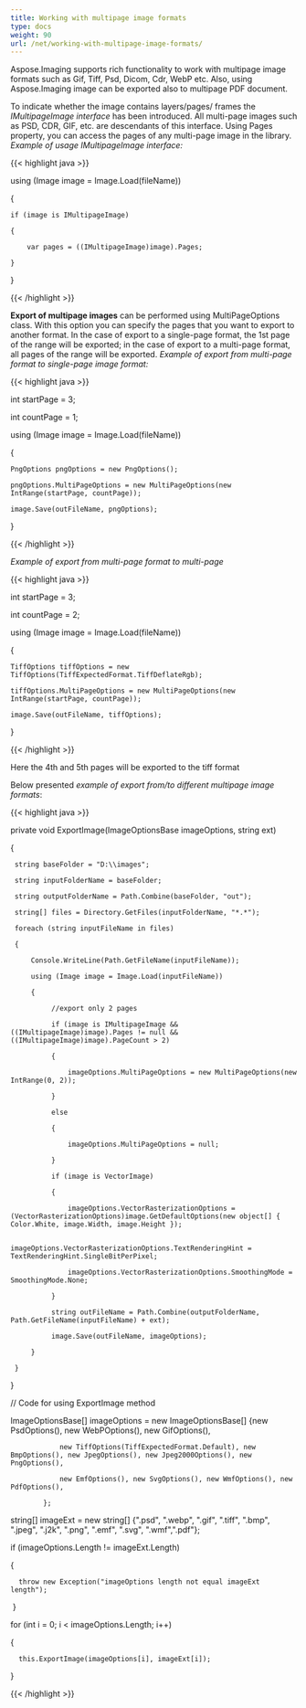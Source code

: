 ```yaml
---
title: Working with multipage image formats
type: docs
weight: 90
url: /net/working-with-multipage-image-formats/
---
```


Aspose.Imaging supports rich functionality to work with multipage image formats such as Gif, Tiff, Psd, Dicom, Cdr, WebP etc. Also, using Aspose.Imaging image can be exported also to multipage PDF document.

To indicate whether the image contains layers/pages/ frames the *IMultipageImage interface* has been introduced. All multi-page images such as PSD, CDR, GIF, etc. are descendants of this interface. Using Pages property, you can access the pages of any multi-page image in the library.
*Example of usage IMultipageImage interface:*

{{< highlight java >}}

 using (Image image = Image.Load(fileName)) 

{ 

    if (image is IMultipageImage) 

    { 

        var pages = ((IMultipageImage)image).Pages; 

    } 

} 

{{< /highlight >}}



**Export of multipage images** can be performed using MultiPageOptions class. With this option you can specify the pages that you want to export to another format. In the case of export to a single-page format, the 1st page of the range will be exported; in the case of export to a multi-page format, all pages of the range will be exported.
*Example of export from multi-page format to single-page image format:*

{{< highlight java >}}

 int startPage = 3;

int countPage = 1;

using (Image image = Image.Load(fileName))

{

    PngOptions pngOptions = new PngOptions();

    pngOptions.MultiPageOptions = new MultiPageOptions(new IntRange(startPage, countPage));

    image.Save(outFileName, pngOptions);

}

{{< /highlight >}}

*Example of export from multi-page format to multi-page*

{{< highlight java >}}

 int startPage = 3;

int countPage = 2;

using (Image image = Image.Load(fileName))

{

    TiffOptions tiffOptions = new TiffOptions(TiffExpectedFormat.TiffDeflateRgb);

    tiffOptions.MultiPageOptions = new MultiPageOptions(new IntRange(startPage, countPage));

    image.Save(outFileName, tiffOptions);

}

{{< /highlight >}}

Here the 4th and 5th pages will be exported to the tiff format

Below presented *example of export from/to different multipage image formats*:

{{< highlight java >}}

 private void ExportImage(ImageOptionsBase imageOptions, string ext)

{

     string baseFolder = "D:\\images";

     string inputFolderName = baseFolder;

     string outputFolderName = Path.Combine(baseFolder, "out");

     string[] files = Directory.GetFiles(inputFolderName, "*.*");

     foreach (string inputFileName in files)

     {

         Console.WriteLine(Path.GetFileName(inputFileName));

         using (Image image = Image.Load(inputFileName))

         {                   

              //export only 2 pages

              if (image is IMultipageImage && ((IMultipageImage)image).Pages != null && ((IMultipageImage)image).PageCount > 2)

              {

                  imageOptions.MultiPageOptions = new MultiPageOptions(new IntRange(0, 2));

              }

              else

              {

                  imageOptions.MultiPageOptions = null;

              }

              if (image is VectorImage)

              {

                  imageOptions.VectorRasterizationOptions = (VectorRasterizationOptions)image.GetDefaultOptions(new object[] { Color.White, image.Width, image.Height });

                  imageOptions.VectorRasterizationOptions.TextRenderingHint = TextRenderingHint.SingleBitPerPixel;

                  imageOptions.VectorRasterizationOptions.SmoothingMode = SmoothingMode.None;

              }

              string outFileName = Path.Combine(outputFolderName, Path.GetFileName(inputFileName) + ext);

              image.Save(outFileName, imageOptions);

         }

     }

}

 // Code for using ExportImage method

 ImageOptionsBase[] imageOptions = new ImageOptionsBase[] {new PsdOptions(),  new WebPOptions(), new GifOptions(),

                new TiffOptions(TiffExpectedFormat.Default), new BmpOptions(), new JpegOptions(), new Jpeg2000Options(), new PngOptions(),

                new EmfOptions(), new SvgOptions(), new WmfOptions(), new PdfOptions(),

            };

 string[] imageExt = new string[] {".psd", ".webp", ".gif", ".tiff", ".bmp", ".jpeg", ".j2k", ".png", ".emf", ".svg", ".wmf",".pdf"};

 if (imageOptions.Length != imageExt.Length)

 {

      throw new Exception("imageOptions length not equal imageExt length");

 }

 for (int i = 0; i < imageOptions.Length; i++)

 {

      this.ExportImage(imageOptions[i], imageExt[i]);

 }

{{< /highlight >}}
